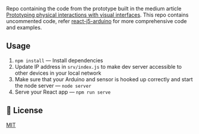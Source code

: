 Repo containing the code from the prototype built in the medium article [Prototyping physical interactions with visual interfaces](https://alexwidua.medium.com/prototyping-physical-interactions-with-visual-interfaces-in-2021-d0a305658c5e). This repo contains uncommented code, refer [react-j5-arduino](https://github.com/alexwidua/react-j5-arduino) for more comprehensive code and examples.

## Usage

1. `npm install` — Install dependencies
1. Update IP address in `srv/index.js` to make dev server accessible to other devices in your local network
1. Make sure that your Arduino and sensor is hooked up correctly and start the node server — `node server`
1. Serve your React app — `npm run serve`

## 📝 License

[MIT](LICENSE)

